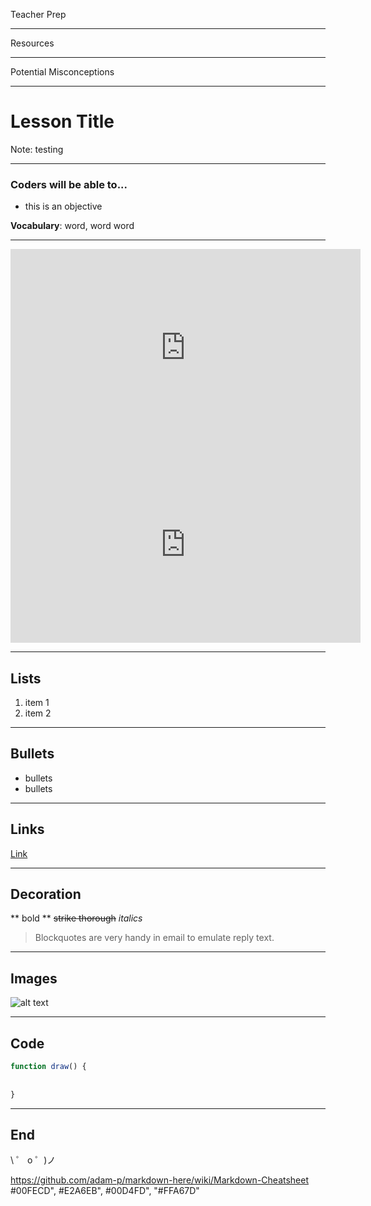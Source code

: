Teacher Prep

---

Resources

---

Potential Misconceptions

---

<!-- .slide: data-background="#00FECD" -->
# Lesson Title

Note: testing

---

### Coders will be able to...

- this is an objective


**Vocabulary**: word, word word

---

<iframe width="560" height="315" src="https://www.youtube.com/embed/ipvJHuKa-Ic" frameborder="0" allow="accelerometer; autoplay; encrypted-media; gyroscope; picture-in-picture" allowfullscreen></iframe>
<iframe width="560" height="315" src="https://www.youtube.com/embed/Vmscd6IEdos" frameborder="0" allow="accelerometer; autoplay; encrypted-media; gyroscope; picture-in-picture" allowfullscreen></iframe>

---

## Lists
1. item 1
2. item 2

---

## Bullets
- bullets
- bullets

---

## Links

[Link](https://codenation.org/)

---

## Decoration

** bold **
~~strike thorough~~
*italics*

> Blockquotes are very handy in email to emulate reply text.

---

## Images

![alt text](https://codenation.org/wp-content/uploads/2018/09/hero-home.png)

---

## Code

```javascript
function draw() {
  
  
}

```

---


## End
\ ゜ o ゜)ノ

https://github.com/adam-p/markdown-here/wiki/Markdown-Cheatsheet
#00FECD", #E2A6EB", #00D4FD", "#FFA67D"
